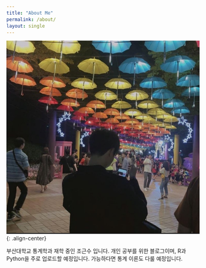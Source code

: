```yaml
---
title: "About Me"
permalink: /about/
layout: single
---
```


![bio-profile-photo2](../assets/images/bio-profile-photo2.jpg){: .align-center}


 부산대학교 통계학과 재학 중인 조근수 입니다. 개인 공부를 위한 블로그이며, R과 Python을 주로 업로드할 예정입니다.
 가능하다면 통계 이론도 다룰 예정입니다. 
